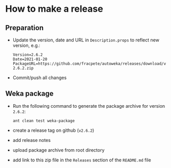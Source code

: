 How to make a release
=====================

Preparation
-----------

* Update the version, date and URL in `Description.props` to reflect new
  version, e.g.:

  ```
  Version=2.6.2
  Date=2021-01-20
  PackageURL=https://github.com/fracpete/autoweka/releases/download/v2.6.2/autoweka-2.6.2.zip
  ```

* Commit/push all changes


Weka package
------------

* Run the following command to generate the package archive for version
  `2.6.2`:

  ```
  ant clean test weka-package
  ```

* create a release tag on github (`v2.6.2`)
* add release notes
* upload package archive from root directory
* add link to this zip file in the `Releases` section of the `README.md` file

